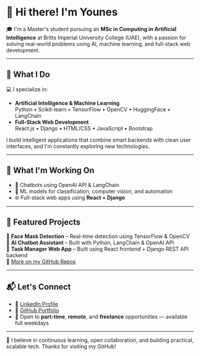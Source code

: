 # 👋 Hi there! I'm Younes

🎓 I'm a Master's student pursuing an **MSc in Computing in Artificial Intelligence** at Britts Imperial University College (UAE), with a passion for solving real-world problems using AI, machine learning, and full-stack web development.

---

## 🧠 What I Do

💻 I specialize in:
- **Artificial Intelligence & Machine Learning**  
  Python • Scikit-learn • TensorFlow • OpenCV • HuggingFace • LangChain
- **Full-Stack Web Development**  
  React.js • Django • HTML/CSS • JavaScript • Bootstrap

I build intelligent applications that combine smart backends with clean user interfaces, and I'm constantly exploring new technologies.

---

## 🚀 What I'm Working On

- 🤖 Chatbots using OpenAI API & LangChain  
- 🧠 ML models for classification, computer vision, and automation  
- 🌐 Full-stack web apps using **React + Django**  

---

## 📂 Featured Projects

🔹 **Face Mask Detection** – Real-time detection using TensorFlow & OpenCV  
🔹 **AI Chatbot Assistant** – Built with Python, LangChain & OpenAI API  
🔹 **Task Manager Web App** – Built using React frontend + Django REST API backend  
🔹 [More on my GitHub Repos](https://github.com/Kaissabbegh?tab=repositories)

---

## 📬 Let's Connect

- 🔗 [LinkedIn Profile](https://www.linkedin.com/in/younes-sabbegh-a9a817232/)
- 🧠 [GitHub Portfolio](https://github.com/Kaissabbegh)
- 📧 Open to **part-time**, **remote**, and **freelance** opportunities — available full weekdays

---

🌱 I believe in continuous learning, open collaboration, and building practical, scalable tech. Thanks for visiting my GitHub!
